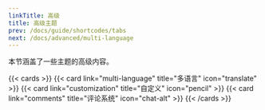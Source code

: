 ```yaml
---
linkTitle: 高级
title: 高级主题
prev: /docs/guide/shortcodes/tabs
next: /docs/advanced/multi-language
---
```


本节涵盖了一些主题的高级内容。

<!--more-->

{{< cards >}}
  {{< card link="multi-language" title="多语言" icon="translate" >}}
  {{< card link="customization" title="自定义" icon="pencil" >}}
  {{< card link="comments" title="评论系统" icon="chat-alt" >}}
{{< /cards >}}